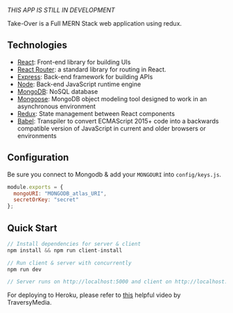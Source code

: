 
*THIS APP IS STILL IN DEVELOPMENT*

Take-Over is a Full MERN Stack web application using redux. 

## Technologies

- [React](https://reactjs.org): Front-end library for building UIs
- [React Router](https://reacttraining.com/react-router/): a standard library for routing in React.
- [Express](http://expressjs.com/): Back-end framework for building APIs
- [Node](https://nodejs.org/en/): Back-end JavaScript runtime engine
- [MongoDB](https://www.mongodb.com/): NoSQL database
- [Mongoose](https://mongoosejs.com/): MongoDB object modeling tool designed to work in an asynchronous environment
- [Redux](https://redux.js.org/basics/usagewithreact): State management between React components
- [Babel](https://babeljs.io/): Transpiler to convert ECMAScript 2015+ code into a backwards compatible version of JavaScript in current and older browsers or environments


## Configuration

Be sure you connect to Mongodb & add your `MONGOURI` into `config/keys.js`.

```javascript
module.exports = {
  mongoURI: "MONGODB_atlas_URI",
  secretOrKey: "secret"
};
```

## Quick Start

```javascript
// Install dependencies for server & client
npm install && npm run client-install

// Run client & server with concurrently
npm run dev

// Server runs on http://localhost:5000 and client on http://localhost:3000
```

For deploying to Heroku, please refer to [this](https://www.youtube.com/watch?v=71wSzpLyW9k) helpful video by TraversyMedia.
